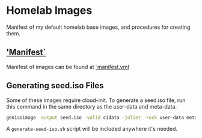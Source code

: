 # Homelab Images
Manifest of my default homelab base images, and procedures for creating them.

## ['Manifest`](manifest.yml)

Manifest of images can be found at [`manifest.yml](manifest.yml)

## Generating seed.iso Files
Some of these images require cloud-init. To generate a seed.iso file, run this command in the same directory as the user-data and meta-data.

```sh
genisoimage -output seed.iso -volid cidata -joliet -rock user-data meta-data
```
A `generate-seed-iso.sh` script will be included anywhere it's needed.
